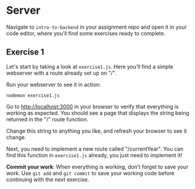 # Server

Navigate to `intro-to-backend` in your assignment repo and open it in your code editor, where you'll find some exercises ready to complete.

## Exercise 1
Let's start by taking a look at `exercise1.js`. Here you'll find a simple webserver with a route already set up on "/". 

Run your webserver to see it in action:

```shell
nodemon exercise1.js
```

Go to <http://localhost:3000> in your browser to verify that everything is working as expected. You should see a page that displays the string being returned in the "/" route function.

Change this string to anything you like, and refresh your browser to see it change.

Next, you need to implement a new route called "/currentYear". You can find this function in `exercise1.js` already, you just need to implement it!

**Commit your work**:
When everything is working, don't forget to save your work. Use `git add` and `git commit` to save your working code before continuing with the next exercise.
